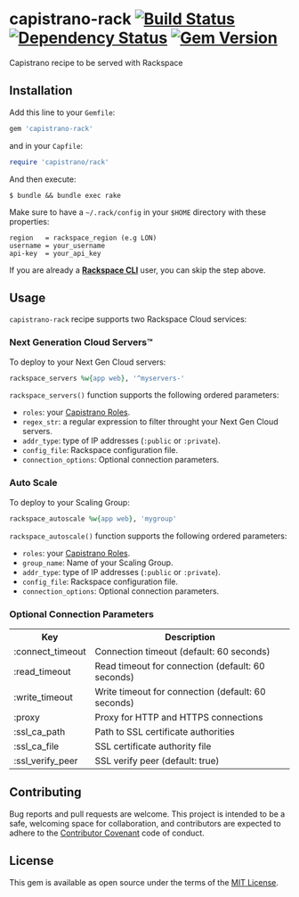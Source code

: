 # capistrano-rack [![Build Status](https://travis-ci.org/amrfaissal/capistrano-rack.svg?branch=master)](https://travis-ci.org/amrfaissal/capistrano-rack) [![Dependency Status](https://gemnasium.com/amrfaissal/capistrano-rack.svg)](https://gemnasium.com/amrfaissal/capistrano-rack) [![Gem Version](https://badge.fury.io/rb/capistrano-rack.svg)](https://badge.fury.io/rb/capistrano-rack)

Capistrano recipe to be served with Rackspace

## Installation

Add this line to your `Gemfile`:

```ruby
gem 'capistrano-rack'
```

and in your `Capfile`:

```ruby
require 'capistrano/rack'
```

And then execute:

    $ bundle && bundle exec rake

Make sure to have a `~/.rack/config` in your `$HOME` directory with these properties:

```text
region   = rackspace_region (e.g LON)
username = your_username
api-key  = your_api_key
```

If you are already a [**Rackspace CLI**](https://developer.rackspace.com/docs/rack-cli/) user, you can skip the step above.

## Usage

`capistrano-rack` recipe supports two Rackspace Cloud services:

### Next Generation Cloud Servers&trade;

To deploy to your Next Gen Cloud servers:

```ruby
rackspace_servers %w{app web}, '^myservers-'
```

`rackspace_servers()` function supports the following ordered parameters:

* `roles`: your [Capistrano Roles](http://capistranorb.com/).
* `regex_str`: a regular expression to filter throught your Next Gen Cloud servers.
* `addr_type`: type of IP addresses (`:public` or `:private`).
* `config_file`: Rackspace configuration file.
* `connection_options`: Optional connection parameters.

### Auto Scale

To deploy to your Scaling Group:

```ruby
rackspace_autoscale %w{app web}, 'mygroup'
```

`rackspace_autoscale()` function supports the following ordered parameters:

* `roles`: your [Capistrano Roles](http://capistranorb.com/).
* `group_name`: Name of your Scaling Group.
* `addr_type`: type of IP addresses (`:public` or `:private`).
* `config_file`: Rackspace configuration file.
* `connection_options`: Optional connection parameters.

### Optional Connection Parameters

<table>
    <tr><th>Key</th><th>Description</th></tr>
    <tr>
        <td>:connect_timeout</td>
        <td>Connection timeout (default: 60 seconds)</td>
    </tr>
    <tr>
        <td>:read_timeout</td>      
        <td>Read timeout for connection (default: 60 seconds)</td>  </tr>
    <tr>
        <td>:write_timeout</td>
        <td>Write timeout for connection (default: 60 seconds)</td>
    </tr>
    <tr>
        <td>:proxy</td>
        <td>Proxy for HTTP and HTTPS connections</td>
    </tr>
    <tr>
        <td>:ssl_ca_path</td>
        <td>Path to SSL certificate authorities</td>
    </tr>
    <tr>
        <td>:ssl_ca_file</td>
        <td>SSL certificate authority file</td>
    </tr>
    <tr>
        <td>:ssl_verify_peer</td>
        <td>SSL verify peer (default: true)</td>
    </tr>   
</table>

## Contributing

Bug reports and pull requests are welcome. This project is intended to be a safe, welcoming space for collaboration, and contributors are expected to adhere to the [Contributor Covenant](http://contributor-covenant.org/) code of conduct.

## License

This gem is available as open source under the terms of the [MIT License](http://opensource.org/licenses/MIT).

